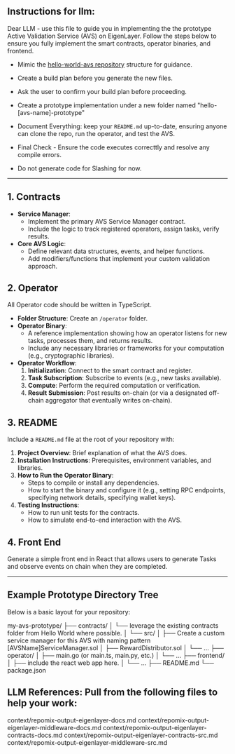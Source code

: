 
## Instructions for llm:

Dear LLM - use this file to guide you in implementing the the prototype Active Validation Service (AVS) on EigenLayer. Follow the steps below to ensure you fully implement the smart contracts, operator binaries, and frontend.

- Mimic the [hello-world-avs repository](/lib/hello-world-avs/) structure for guidance.

- Create a build plan before you generate the new files. 
- Ask the user to confirm your build plan before proceeding. 
- Create a prototype implementation under a new folder named "hello-[avs-name]-prototype"
- Document Everything: keep your `README.md` up-to-date, ensuring anyone can clone the repo, run the operator, and test the AVS.
- Final Check - Ensure the code executes correcttly and resolve any compile errors.
- Do not generate code for Slashing for now.


---







## 1. Contracts

- **Service Manager**:  
  - Implement the primary AVS Service Manager contract.  
  - Include the logic to track registered operators, assign tasks, verify results.
- **Core AVS Logic**:  
  - Define relevant data structures, events, and helper functions.  
  - Add modifiers/functions that implement your custom validation approach. 


## 2. Operator

All Operator code should be written in TypeScript.
- **Folder Structure**: Create an `/operator` folder. 
- **Operator Binary**:  
  - A reference implementation showing how an operator listens for new tasks, processes them, and returns results.  
  - Include any necessary libraries or frameworks for your computation (e.g., cryptographic libraries).  
- **Operator Workflow**:  
  1. **Initialization**: Connect to the smart contract and register.  
  2. **Task Subscription**: Subscribe to events (e.g., new tasks available).  
  3. **Compute**: Perform the required computation or verification.  
  4. **Result Submission**: Post results on-chain (or via a designated off-chain aggregator that eventually writes on-chain).  

## 3. README

Include a `README.md` file at the root of your repository with:

1. **Project Overview**: Brief explanation of what the AVS does.  
2. **Installation Instructions**: Prerequisites, environment variables, and libraries.  
3. **How to Run the Operator Binary**:  
   - Steps to compile or install any dependencies.  
   - How to start the binary and configure it (e.g., setting RPC endpoints, specifying network details, specifying wallet keys).  
4. **Testing Instructions**:  
   - How to run unit tests for the contracts.  
   - How to simulate end-to-end interaction with the AVS.  


## 4. Front End

Generate a simple front end in React that allows users to generate Tasks and observe events on chain when they are completed.

---

## Example Prototype Directory Tree

Below is a basic layout for your repository:

my-avs-prototype/
├── contracts/
│   └── leverage the existing contracts folder from Hello World where possible.
│   └── src/
│       ├── Create a custom service manager for this AVS with naming pattern [AVSName]ServiceManager.sol
│       ├── RewardDistributor.sol
│       └── ...
├── operator/
│   ├── main.go (or main.ts, main.py, etc.)
│   └── ...
├── frontend/
│   ├── include the react web app here.
│   └── ...
├── README.md
└── package.json






## LLM References: Pull from the following files to help your work:
context/repomix-output-eigenlayer-docs.md
context/repomix-output-eigenlayer-middleware-docs.md
context/repomix-output-eigenlayer-contracts-docs.md
context/repomix-output-eigenlayer-contracts-src.md
context/repomix-output-eigenlayer-middleware-src.md